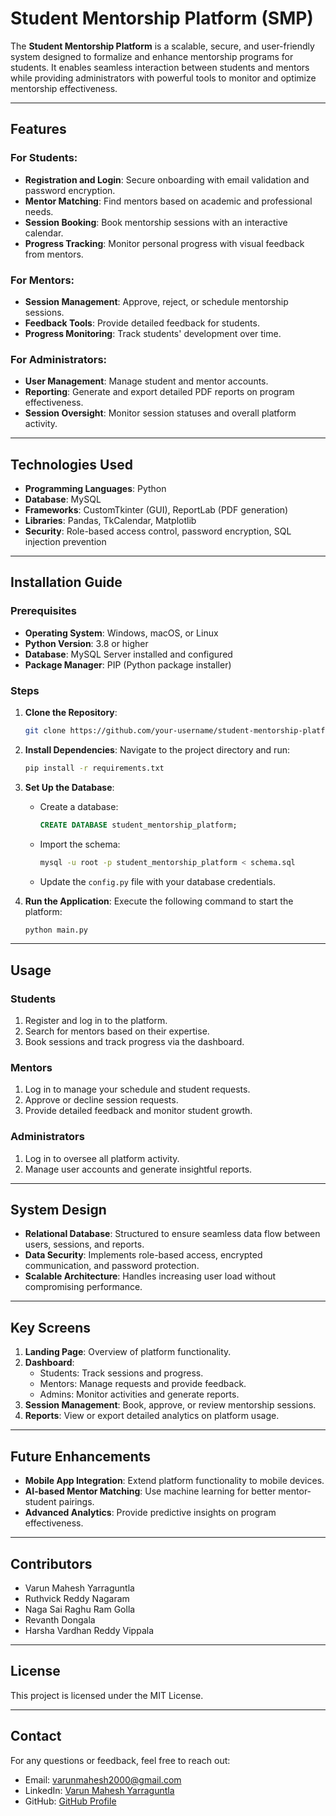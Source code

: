 # Student Mentorship Platform (SMP)

The **Student Mentorship Platform** is a scalable, secure, and user-friendly system designed to formalize and enhance mentorship programs for students. It enables seamless interaction between students and mentors while providing administrators with powerful tools to monitor and optimize mentorship effectiveness.

---

## Features

### For Students:
- **Registration and Login**: Secure onboarding with email validation and password encryption.
- **Mentor Matching**: Find mentors based on academic and professional needs.
- **Session Booking**: Book mentorship sessions with an interactive calendar.
- **Progress Tracking**: Monitor personal progress with visual feedback from mentors.

### For Mentors:
- **Session Management**: Approve, reject, or schedule mentorship sessions.
- **Feedback Tools**: Provide detailed feedback for students.
- **Progress Monitoring**: Track students' development over time.

### For Administrators:
- **User Management**: Manage student and mentor accounts.
- **Reporting**: Generate and export detailed PDF reports on program effectiveness.
- **Session Oversight**: Monitor session statuses and overall platform activity.

---

## Technologies Used
- **Programming Languages**: Python
- **Database**: MySQL
- **Frameworks**: CustomTkinter (GUI), ReportLab (PDF generation)
- **Libraries**: Pandas, TkCalendar, Matplotlib
- **Security**: Role-based access control, password encryption, SQL injection prevention

---

## Installation Guide

### Prerequisites
- **Operating System**: Windows, macOS, or Linux
- **Python Version**: 3.8 or higher
- **Database**: MySQL Server installed and configured
- **Package Manager**: PIP (Python package installer)

### Steps
1. **Clone the Repository**:
   ```bash
   git clone https://github.com/your-username/student-mentorship-platform.git
   ```
2. **Install Dependencies**:
   Navigate to the project directory and run:
   ```bash
   pip install -r requirements.txt
   ```
   
3. **Set Up the Database**:
   - Create a database:
     ```sql
     CREATE DATABASE student_mentorship_platform;
     ```
   - Import the schema:
     ```bash
     mysql -u root -p student_mentorship_platform < schema.sql
     ```
   - Update the `config.py` file with your database credentials.

4. **Run the Application**:
   Execute the following command to start the platform:
   ```bash
   python main.py
   ```

---

## Usage

### **Students**
1. Register and log in to the platform.
2. Search for mentors based on their expertise.
3. Book sessions and track progress via the dashboard.

### **Mentors**
1. Log in to manage your schedule and student requests.
2. Approve or decline session requests.
3. Provide detailed feedback and monitor student growth.

### **Administrators**
1. Log in to oversee all platform activity.
2. Manage user accounts and generate insightful reports.

---

## System Design

- **Relational Database**: Structured to ensure seamless data flow between users, sessions, and reports.
- **Data Security**: Implements role-based access, encrypted communication, and password protection.
- **Scalable Architecture**: Handles increasing user load without compromising performance.

---

## Key Screens

1. **Landing Page**: Overview of platform functionality.
2. **Dashboard**:
   - Students: Track sessions and progress.
   - Mentors: Manage requests and provide feedback.
   - Admins: Monitor activities and generate reports.
3. **Session Management**: Book, approve, or review mentorship sessions.
4. **Reports**: View or export detailed analytics on platform usage.

---

## Future Enhancements
- **Mobile App Integration**: Extend platform functionality to mobile devices.
- **AI-based Mentor Matching**: Use machine learning for better mentor-student pairings.
- **Advanced Analytics**: Provide predictive insights on program effectiveness.

---

## Contributors
- Varun Mahesh Yarraguntla
- Ruthvick Reddy Nagaram
- Naga Sai Raghu Ram Golla
- Revanth Dongala
- Harsha Vardhan Reddy Vippala

---

## License
This project is licensed under the MIT License.

---

## Contact
For any questions or feedback, feel free to reach out:
- Email: varunmahesh2000@gmail.com
- LinkedIn: [Varun Mahesh Yarraguntla](https://linkedin.com/in/varun-mahesh-22l)
- GitHub: [GitHub Profile](https://github.com/varunmahesh23)
